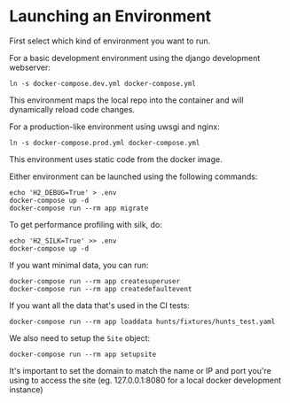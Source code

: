 Launching an Environment
========================

First select which kind of environment you want to run.

For a basic development environment using the django development webserver:
```shell
ln -s docker-compose.dev.yml docker-compose.yml
```
This environment maps the local repo into the container and will dynamically reload code changes.

For a production-like environment using uwsgi and nginx:
```shell
ln -s docker-compose.prod.yml docker-compose.yml
```
This environment uses static code from the docker image.

Either environment can be launched using the following commands:
```shell
echo 'H2_DEBUG=True' > .env
docker-compose up -d
docker-compose run --rm app migrate
```

To get performance profiling with silk, do:
```shell
echo 'H2_SILK=True' >> .env
docker-compose up -d
```

If you want minimal data, you can run:
```
docker-compose run --rm app createsuperuser
docker-compose run --rm app createdefaultevent
```

If you want all the data that's used in the CI tests:
```
docker-compose run --rm app loaddata hunts/fixtures/hunts_test.yaml
```


We also need to setup the `Site` object:
```
docker-compose run --rm app setupsite
```
It's important to set the domain to match the name or IP and port you're using to access the site (eg. 127.0.0.1:8080 for a local docker development instance)
